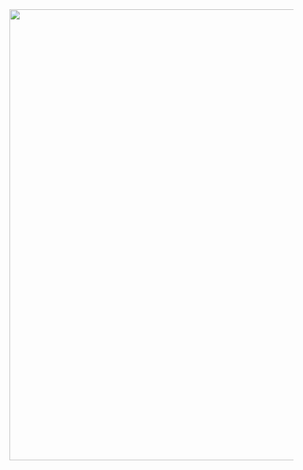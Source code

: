 <div id="header" align="center">
  <img decoding="asign" src="http://github.com/Mercedes-Librero/Mercedes-Librero/Banner%20Linkedin%20Geométrico%20Creativo%20Sencillo%20Rojo.png"
    width="800"/>
    </div>

<!--
**Mercedes-Librero/Mercedes-Librero** is a ✨ _special_ ✨ repository because its `README.md` (this file) appears on your GitHub profile.

Here are some ideas to get you started:

- 🔭 I’m currently working on ...
- 🌱 I’m currently learning ...
- 👯 I’m looking to collaborate on ...
- 🤔 I’m looking for help with ...
- 💬 Ask me about ...
- 📫 How to reach me: ...
- 😄 Pronouns: ...
- ⚡ Fun fact: ...
-->
